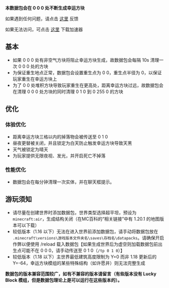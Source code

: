 **本数据包会在 0 0 0 处不断生成幸运方块**

如果遇到任何问题，请点击 [这里](https://github.com/WhiteElephant-abc/anvil-falling/issues/new) 反馈

如果无法访问，可点击 [这里](https://steampp.net/) 下载加速器

## 基本

- 如果 0 0 0 处有非空气方块将阻止幸运方块生成，故数据包会每隔 10s 清理一次 0 0 0 处的方块
- 为保证重生地点正常，数据包会设置重生点为 0 0，重生点半径为 0，以保证玩家重生在幸运方块上
- 为了 0 0 处堆积方块导致玩家重生在更高处，距离幸运方块过远，故数据包会在清理 0 0 0 处方块的同时清理 0 1 0 到 0 255 0 的方块

## 优化

### 体验优化

- 距离幸运方块三格以内的掉落物会被传送至 0 1 0
- 昼夜更替被关闭，并且锁定为白天防止触发幸运方块导致天黑
- 天气被锁定为晴天
- 为玩家提供无限夜视、发光，并开启死亡不掉落

### 性能优化

- 数据包会在每分钟清理一次实体，并在聊天框提示。

## 游玩须知

- 请尽量在创建世界时添加数据包，世界类型选择超平坦，预设为 `minecraft:air`，生成结构关闭（在MC百科的“相关链接”中有 1.20.1 的地图版本可以下载）
- 较低版本（1.16 以下）无法在进入世界前添加数据包，请手动将数据包放在 `.minecraft\versions\游戏版本文件夹名\saves\存档名\datapacks`。请确保开启作弊以便使用 /reload 载入数据包【如果生成世界后为虚空则加载数据包前出生点可能不在 0 0 0，请手动传送至 0 1 0（`/tp 0 1 0`）】
- 较低版本（1.18 以下）主世界最低建筑高度限制为 Y=0 而非 1.18 更新后的 Y=-64，幸运方块模组的某些特殊结构（如许愿井）则无法完整生成

**数据包的版本兼容范围较广，如有不兼容的版本请留言（有些版本没有 Lucky Block 模组，但是数据包理论上是可以运行在这些版本的）。**
